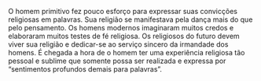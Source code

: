 ﻿O homem primitivo fez pouco esforço para expressar suas convicções religiosas em palavras. Sua religião se manifestava pela dança mais do que pelo pensamento. Os homens modernos imaginaram muitos credos e elaboraram muitos testes de fé religiosa. Os religiosos do futuro devem viver sua religião e dedicar-se ao serviço sincero da irmandade dos homens. É chegada a hora de o homem ter uma experiência religiosa tão pessoal e sublime que somente possa ser realizada e expressa por “sentimentos profundos demais para palavras”.